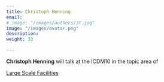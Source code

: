 ```yaml
---
title: Christoph Henning
email: 
# image: "/images/authors/JT.jpg"
image: "/images/avatar.png"
description:
weight: 33

---
```


**Christoph Henning** will talk at the ICDM10 in the topic area of

[Large Scale Facilities](/topics/11_large-scale-facilities)

